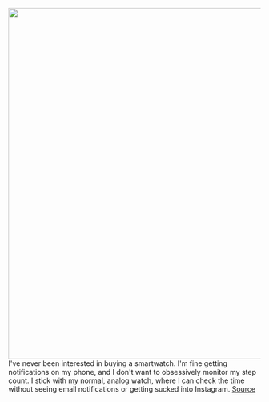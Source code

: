 <img src='https://cdn.vox-cdn.com/thumbor/q-dcm3aUwbFEMOc5sPyW3XrdH_w=/0x0:2040x1360/1200x675/filters:focal(857x517:1183x843)/cdn.vox-cdn.com/uploads/chorus_image/image/67480944/akrales_200916_4186_0149.0.0.jpg' width='700px' /><br/>
I've never been interested in buying a smartwatch. I'm fine getting notifications on my phone, and I don't want to obsessively monitor my step count. I stick with my normal, analog watch, where I can check the time without seeing email notifications or getting sucked into Instagram.
<a href='https://www.theverge.com/21455863/withings-scanwatch-review-health-sleep-features-price'> Source <a/>
